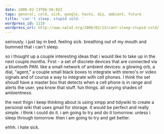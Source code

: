 ```yaml
---
date: 2006-02-13T06:56:02Z
tags: general, cold, sick, google, hacks, diy, ambient, future
title: 'can''t sleep. stupid cold. '
wordpress_id: 1210
wordpress_url: http://www.nata2.org/2006/02/13/cant-sleep-stupid-cold/
---
```


seirously. i just lay in bed. feeling sick. breathing out of my mouth and bummed that i can't sleep.

so i thought up a couple interesting ideas that i would like to take up in the next couple months. First - a set of discrete devices that are connected via a bluetooth PAN. like a small network of ambient devices: a glowing orb, a dial, "agent," a couple small black boxes to integrate with stereo's or video signals and of course a way to integrate with cell phones. I think the set shoudl have a master box that detects when a cell phone is in range and alerts the user. yea know that stuff. fun things. all varying shades of ambientness.

the next thign i keep thinking about is using xmpp and tidywiki to create a personal wiki that uses gmail for storage. it would be perfect and really simple. i think i could do it. i am going to try and do it tomorrow. unless i sleep through tomorrow. then i am going to try and get better.

ehhh. i hate sick.
